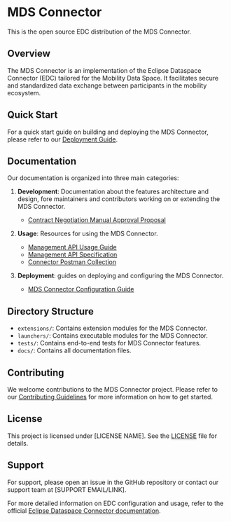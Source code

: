 # MDS Connector

This is the open source EDC distribution of the MDS Connector.

## Overview

The MDS Connector is an implementation of the Eclipse Dataspace Connector (EDC) tailored for the Mobility Data Space. It facilitates secure and standardized data exchange between participants in the mobility ecosystem.

## Quick Start

For a quick start guide on building and deploying the MDS Connector, please refer to our [Deployment Guide](docs/deployment/mds_connector_configuration.md).

## Documentation

Our documentation is organized into three main categories:

1. **Development**: Documentation about the features architecture and design, fore maintainers and contributors working on or extending the MDS Connector.
   - [Contract Negotiation Manual Approval Proposal](docs/development/contract_negotiation_manual_approval_proposal.md)

2. **Usage**: Resources for using the MDS Connector.
   - [Management API Usage Guide](docs/development/management_api_usage.md)
   - [Management API Specification](docs/usage/management_api_spec.yml)
   - [Connector Postman Collection](docs/usage/connector_postman_collection.json)

3. **Deployment**: guides on deploying and configuring the MDS Connector.
   - [MDS Connector Configuration Guide](docs/deployment/mds_connector_configuration.md)

## Directory Structure

- `extensions/`: Contains extension modules for the MDS Connector.
- `launchers/`: Contains executable modules for the MDS Connector.
- `tests/`: Contains end-to-end tests for MDS Connector features.
- `docs/`: Contains all documentation files.

## Contributing

We welcome contributions to the MDS Connector project. Please refer to our [Contributing Guidelines](CONTRIBUTING.md) for more information on how to get started.

## License

This project is licensed under [LICENSE NAME]. See the [LICENSE](LICENSE) file for details.

## Support

For support, please open an issue in the GitHub repository or contact our support team at [SUPPORT EMAIL/LINK].

For more detailed information on EDC configuration and usage, refer to the official [Eclipse Dataspace Connector documentation](https://eclipse-edc.github.io/docs/).
